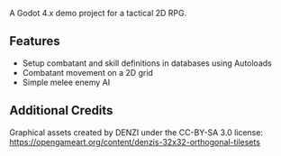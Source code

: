 A Godot 4.x demo project for a tactical 2D RPG.

## Features
* Setup combatant and skill definitions in databases using Autoloads
* Combatant movement on a 2D grid
* Simple melee enemy AI

## Additional Credits
Graphical assets created by DENZI under the CC-BY-SA 3.0 license:
https://opengameart.org/content/denzis-32x32-orthogonal-tilesets
